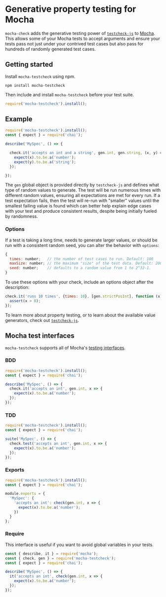 Generative property testing for Mocha
=====================================

`mocha-check` adds the generative testing power of [`testcheck-js`](https://github.com/leebyron/testcheck-js)
to [Mocha](http://visionmedia.github.io/mocha/). This allows some of your Mocha tests
to accept arguments and ensure your tests pass not just under your contrived
test cases but also pass for hundreds of randomly generated test cases.


Getting started
---------------

Install `mocha-testcheck` using npm.

```shell
npm install mocha-testcheck
```

Then include and install `mocha-testcheck` before your test suite.

```javascript
require('mocha-testcheck').install();
```


Example
-------

```javascript
require('mocha-testcheck').install();
const { expect } = require('chai');

describe('MySpec', () => {

  check.it('accepts an int and a string', gen.int, gen.string, (x, y) => {
    expect(x).to.be.a('number');
    expect(y).to.be.a('string');
  });

});
```

The `gen` global object is provided directly by `testcheck-js` and defines what
type of random values to generate. The test will be run numerous times with
different random values, ensuring all expectations are met for every run. If a
test expectation fails, then the test will re-run with "smaller" values until
the smallest failing value is found which can better help explain edge cases
with your test and produce consistent results, despite being initially fueled
by randomness.

### Options

If a test is taking a long time, needs to generate larger values, or should be
run with a consistent random seed, you can alter the behavior with `options`:

```js
{
  times: number;   // the number of test cases to run. Default: 100
  maxSize: number; // the maximum "size" of the test data. Default: 200
  seed: number;    // defaults to a random value from 1 to 2^32-1.
}
```

To use these options with your check, include an options object after
the description:

```js
check.it('runs 10 times', {times: 10}, [gen.strictPosInt], function (x) {
  assert(x > 0);
});
```

To learn more about property testing, or to learn about the available value
generators, check out [`testcheck-js`](https://github.com/leebyron/testcheck-js).


Mocha test interfaces
---------------------

`mocha-testcheck` supports all of Mocha's [testing interfaces](http://visionmedia.github.io/mocha/#interfaces).

### BDD

```javascript
require('mocha-testcheck').install();
const { expect } = require('chai');

describe('MySpec', () => {
  check.it('accepts an int', gen.int, x => {
    expect(x).to.be.a('number');
  });
});
```

### TDD

```javascript
require('mocha-testcheck').install();
const { expect } = require('chai');

suite('MySpec', () => {
  check.test('accepts an int', gen.int, x => {
    expect(x).to.be.a('number');
  });
});
```

### Exports

```javascript
require('mocha-testcheck').install();
const { expect } = require('chai');

module.exports = {
  'MySpec': {
    'accepts an int': check(gen.int, x => {
      expect(x).to.be.a('number');
    })
  }
};
```

### Require

This interface is useful if you want to avoid global variables in your tests.

```javascript
const { describe, it } = require('mocha');
const { check, gen } = require('mocha-testcheck');
const { expect } = require('chai');

describe('MySpec', () => {
  it('accepts an int', check(gen.int, x => {
    expect(x).to.be.a('number');
  });
});
```
